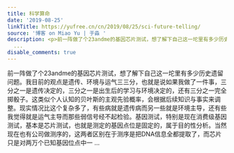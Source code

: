 ```yaml
---
title: 科学算命
date: '2019-08-25'
linkTitle: https://yufree.cn/cn/2019/08/25/sci-future-telling/
source: '博客 on Miao Yu | 于淼 '
description: <p>前一阵做了个23andme的基因芯片测试，想了解下自己这一坨里有多少历史遗留问题。我目前的观点是遗传、环境与运气三三分，也就是说如果我做了一件事，三分之一是遗传决定的，三分之一是出生后的学习与环境决定的，还有三分之一完全掷骰子。这类似个人认知的贝叶斯的主观先验概率，会根据后续知识与事实来调整。现实情况比这个复杂多了，有些病就是遗传病而另一些就是环境主导，还有些我觉得就是运气主导而那些弱信号经不起检验。基因测试，特别是现在消费级基因测试，基本是芯片测试，也就是测定的基因点位是固定的，属于目的性分析。当然现在也有公司做测序的，这两者区别在于测序是把DNA信息全都提取了，而芯片只是对两万个已知基因位点中一
  ...
disable_comments: true
---
```

<p>前一阵做了个23andme的基因芯片测试，想了解下自己这一坨里有多少历史遗留问题。我目前的观点是遗传、环境与运气三三分，也就是说如果我做了一件事，三分之一是遗传决定的，三分之一是出生后的学习与环境决定的，还有三分之一完全掷骰子。这类似个人认知的贝叶斯的主观先验概率，会根据后续知识与事实来调整。现实情况比这个复杂多了，有些病就是遗传病而另一些就是环境主导，还有些我觉得就是运气主导而那些弱信号经不起检验。基因测试，特别是现在消费级基因测试，基本是芯片测试，也就是测定的基因点位是固定的，属于目的性分析。当然现在也有公司做测序的，这两者区别在于测序是把DNA信息全都提取了，而芯片只是对两万个已知基因位点中一 ...